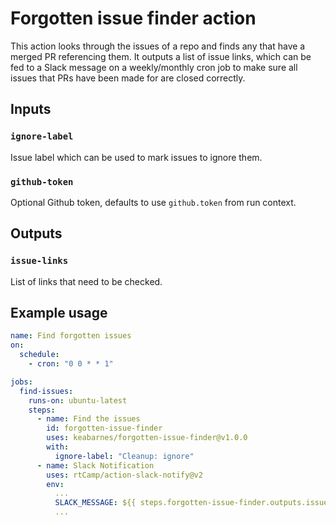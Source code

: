# Forgotten issue finder action

This action looks through the issues of a repo and finds any that have a merged PR referencing them. It outputs a list of issue links, which can be fed to a Slack message on a weekly/monthly cron job to make sure all issues that PRs have been made for are closed correctly.

## Inputs

### `ignore-label`

Issue label which can be used to mark issues to ignore them.

### `github-token`

Optional Github token, defaults to use `github.token` from run context.

## Outputs

### `issue-links`

List of links that need to be checked.

## Example usage

```yaml
name: Find forgotten issues
on:
  schedule:
    - cron: "0 0 * * 1"

jobs:
  find-issues:
    runs-on: ubuntu-latest
    steps:
      - name: Find the issues
        id: forgotten-issue-finder
        uses: keabarnes/forgotten-issue-finder@v1.0.0
        with:
          ignore-label: "Cleanup: ignore"
      - name: Slack Notification
        uses: rtCamp/action-slack-notify@v2
        env:
          ...
          SLACK_MESSAGE: ${{ steps.forgotten-issue-finder.outputs.issue-list }}
          ...
```
